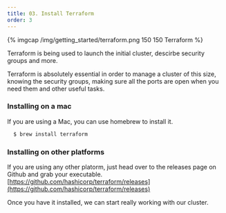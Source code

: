 ```yaml
---
title: 03. Install Terraform
order: 3
---
```


{% imgcap /img/getting_started/terraform.png 150 150 Terraform %}

Terraform is being used to launch the initial cluster, descirbe security groups and more.

Terraform is absolutely essential in order to manage a cluster of this size, knowing the security groups, making sure all the ports are open when you need them and other useful tasks.

### Installing on a mac

If you are using a Mac, you can use homebrew to install it.

```bash
  $ brew install terraform
```

### Installing on other platforms

If you are using any other platorm, just head over to the releases page on
Github and grab your executable.
[https://github.com/hashicorp/terraform/releases](https://github.com/hashicorp/terraform/releases)


Once you have it installed, we can start really working with our cluster.
